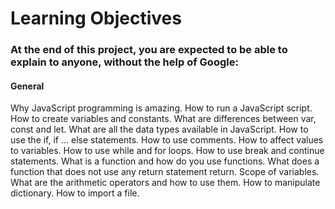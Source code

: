 # Learning Objectives
### At the end of this project, you are expected to be able to explain to anyone, without the help of Google:

#### General
Why JavaScript programming is amazing.
How to run a JavaScript script.
How to create variables and constants.
What are differences between var, const and let.
What are all the data types available in JavaScript.
How to use the if, if ... else statements.
How to use comments.
How to affect values to variables.
How to use while and for loops.
How to use break and continue statements.
What is a function and how do you use functions.
What does a function that does not use any return statement return.
Scope of variables.
What are the arithmetic operators and how to use them.
How to manipulate dictionary.
How to import a file.
